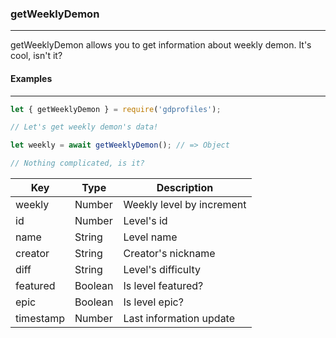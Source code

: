 ### getWeeklyDemon
------------------

getWeeklyDemon allows you to get information about weekly demon. It's cool, isn't it?

#### Examples
-------------

```js
let { getWeeklyDemon } = require('gdprofiles');

// Let's get weekly demon's data!

let weekly = await getWeeklyDemon(); // => Object

// Nothing complicated, is it?
```

| Key       | Type    | Description               |
|-----------|---------|---------------------------|
| weekly    | Number  | Weekly level by increment |
| id        | Number  | Level's id                |
| name      | String  | Level name                |
| creator   | String  | Creator's nickname        |
| diff      | String  | Level's difficulty        |
| featured  | Boolean | Is level featured?        |
| epic      | Boolean | Is level epic?            |
| timestamp | Number  | Last information update   |